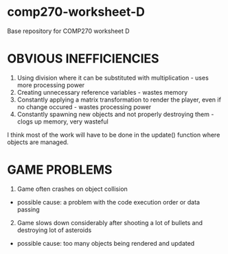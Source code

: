 # comp270-worksheet-D
Base repository for COMP270 worksheet D

# OBVIOUS INEFFICIENCIES
1. Using division where it can be substituted with multiplication - uses more processing power
2. Creating unnecessary reference variables - wastes memory
3. Constantly applying a matrix transformation to render the player, even if no change occured - wastes processing power
4. Constantly spawning new objects and not properly destroying them - clogs up memory, very wasteful

I think most of the work will have to be done in the update() function where objects are managed.

# GAME PROBLEMS
1. Game often crashes on object collision 
- possible cause: a problem with the code execution order or data passing
2. Game slows down considerably after shooting a lot of bullets and destroying  lot of asteroids
- possible cause: too many objects being rendered and updated